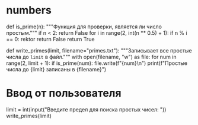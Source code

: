 # numbers
def is_prime(n):
    """Функция для проверки, является ли число простым."""
    if n < 2:
        return False
    for i in range(2, int(n ** 0.5) + 1):
        if n % i == 0:
        rektor
            return False
    return True


  
def write_primes(limit, filename="primes.txt"):
    """Записывает все простые числа до `limit` в файл."""
    with open(filename, "w") as file:
        for num in range(2, limit + 1):
            if is_prime(num):
                file.write(f"{num}\n")
    print(f"Простые числа до {limit} записаны в {filename}")

# Ввод от пользователя
limit = int(input("Введите предел для поиска простых чисел: "))
write_primes(limit)
